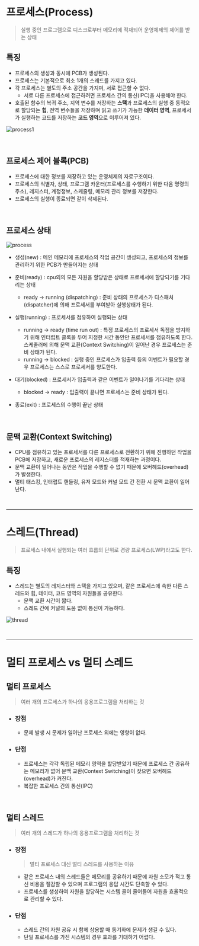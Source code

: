 # 프로세스(Process)

> 실행 중인 프로그램으로 디스크로부터 메모리에 적재되어 운영체제의 제어를 받는 상태

## 특징

- 프로세스의 생성과 동시에 PCB가 생성된다.
- 프로세스는 기본적으로 최소 1개의 스레드를 가지고 있다.
- 각 프로세스는 별도의 주소 공간을 가지며, 서로 접근할 수 없다.
  - 서로 다른 프로세스에 접근하려면 프로세스 간의 통신(IPC)을 사용해야 한다.
- 호출된 함수의 복귀 주소, 지역 변수를 저장하는 **스택**과 프로세스의 실행 중 동적으로 할당되는 **힙**, 전역 변수들을 저장하며 읽고 쓰기가 가능한 **데이터 영역**, 프로세서가 실행하는 코드를 저장하는 **코드 영역**으로 이루어져 있다.

![process1](img/process.png)

</br>

## 프로세스 제어 블록(PCB)

- 프로세스에 대한 정보를 저장하고 있는 운영체제의 자료구조이다.
- 프로세스의 식별자, 상태, 프로그램 카운터(프로세스를 수행하기 위한 다음 명령의 주소), 레지스터, 계정정보, 스케줄링, 메모리 관리 정보를 저장한다.
- 프로세스의 실행이 종료되면 같이 삭제된다.

</br>

## 프로세스 상태

![process](./img/process2.png)

- 생성(new) : 메인 메모리에 프로세스의 작업 공간이 생성되고, 프로세스의 정보를 관리하기 위한 PCB가 만들어지는 상태
- 준비(ready) : cpu외의 모든 자원을 할당받은 상태로 프로세서에 할당되기를 기다리는 상태
  - ready -> running (dispatching) : 준비 상태의 프로세스가 디스패처(dispatcher)에 의해 프로세서를 부여받아 실행상태가 된다.
- 실행(running) : 프로세서를 점유하여 실행되는 상태
  - running -> ready (time run out) : 특정 프로세스의 프로세서 독점을 방지하기 위해 인터럽트 클록을 두어 지정한 시간 동안만 프로세서를 점유하도록 한다. 스케줄러에 의해 문맥 교환(Context Switching)이 일어난 경우 프로세스는 준비 상태가 된다.
  - running -> blocked : 실행 중인 프로세스가 입출력 등의 이벤트가 필요할 경우 프로세스는 스스로 프로세서를 양도한다.
- 대기(blocked) : 프로세서가 입출력과 같은 이벤트가 일어나기를 기다리는 상태

  - blocked -> ready : 입출력이 끝나면 프로세스는 준비 상태가 된다.

- 종료(exit) : 프로세스의 수행이 끝난 상태

</br>

## 문맥 교환(Context Switching)

- CPU를 점유하고 있는 프로세서를 다른 프로세스로 전환하기 위해 진행하던 작업을 PCB에 저장하고, 새로운 프로세스의 레지스터를 적재하는 과정이다.
- 문맥 교환이 일어나는 동안은 작업을 수행할 수 없기 때문에 오버헤드(overhead)가 발생한다.
- 멀티 태스킹, 인터럽트 핸들링, 유저 모드와 커널 모드 간 전환 시 문맥 교환이 일어난다.

</br>

---

# 스레드(Thread)

> 프로세스 내에서 실행되는 여러 흐름의 단위로 경량 프로세스(LWP)라고도 한다.

## 특징

- 스레드는 별도의 레지스터와 스택을 가지고 있으며, 같은 프로세스에 속한 다른 스레드와 힙, 데이터, 코드 영역의 자원들을 공유한다.
  - 문맥 교환 시간이 짧다.
  - 스레드 간에 커널의 도움 없이 통신이 가능하다.

![thread](./img/thread_1.JPG)

</br>

---

# 멀티 프로세스 vs 멀티 스레드

## 멀티 프로세스

> 여러 개의 프로세스가 하나의 응용프로그램을 처리하는 것

- ### 장점
  - 문제 발생 시 문제가 일어난 프로세스 외에는 영향이 없다.
- ### 단점
  - 프로세스는 각각 독립된 메모리 영역을 할당받았기 때문에 프로세스 간 공유하는 메모리가 없어 문맥 교환(Context Switching)이 잦으면 오버헤드(overhead)가 커진다.
  - 복잡한 프로세스 간의 통신(IPC)

</br>

## 멀티 스레드

> 여러 개의 스레드가 하나의 응용프로그램을 처리하는 것

- ### 장점
  > 멀티 프로세스 대신 멀티 스레드를 사용하는 이유
  - 같은 프로세스 내의 스레드들은 메모리를 공유하기 때문에 자원 소모가 적고 통신 비용을 절감할 수 있으며 프로그램의 응답 시간도 단축할 수 있다.
  - 프로세스를 생성하여 자원을 할당하는 시스템 콜이 줄어들어 자원을 효율적으로 관리할 수 있다.
- ### 단점
  - 스레드 간의 자원 공유 시 함께 상용할 때 동기화에 문제가 생길 수 있다.
  - 단일 프로세스를 가진 시스템의 경우 효과를 기대하기 어렵다.
